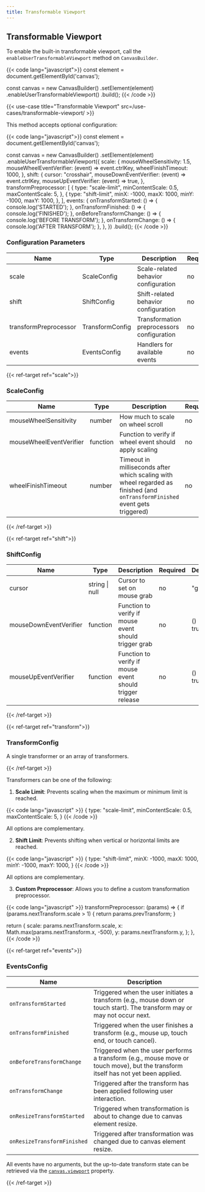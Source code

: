 ```yaml
---
title: Transformable Viewport
---
```


## Transformable Viewport

To enable the built-in transformable viewport, call the `enableUserTransformableViewport` method on `CanvasBuilder`.

{{< code lang="javascript">}}
const element = document.getElementById('canvas');

const canvas = new CanvasBuilder()
  .setElement(element)
  .enableUserTransformableViewport()
  .build();
{{< /code >}}

{{< use-case title="Transformable Viewport" src=/use-cases/transformable-viewport/ >}}

This method accepts optional configuration:

{{< code lang="javascript">}}
const element = document.getElementById('canvas');

const canvas = new CanvasBuilder()
  .setElement(element)
  .enableUserTransformableViewport({
    scale: {
      mouseWheelSensitivity: 1.5,
      mouseWheelEventVerifier: (event) => event.ctrlKey,
      wheelFinishTimeout: 1000,
    },
    shift: {
      cursor: "crosshair",
      mouseDownEventVerifier: (event) => event.ctrlKey,
      mouseUpEventVerifier: (event) => true,
    },
    transformPreprocessor: [
      {
        type: "scale-limit",
        minContentScale: 0.5,
        maxContentScale: 5,
      },
      {
        type: "shift-limit",
        minX: -1000,
        maxX: 1000,
        minY: -1000,
        maxY: 1000,
      },
    ],
    events: {
      onTransformStarted: () => {
        console.log('STARTED');
      },
      onTransformFinished: () => {
        console.log('FINISHED');
      },
      onBeforeTransformChange: () => {
        console.log('BEFORE TRANSFORM');
      },
      onTransformChange: () => {
        console.log('AFTER TRANSFORM');
      },
    },
  })
  .build();
{{< /code >}}

### Configuration Parameters

| Name                  | Type                                              | Description                                 | Required | Default |
|-----------------------|---------------------------------------------------|---------------------------------------------|----------|---------|
| scale                 | <span data-ref="scale">ScaleConfig</span>         | Scale-related behavior configuration        | no       | {}      |
| shift                 | <span data-ref="shift">ShiftConfig</span>         | Shift-related behavior configuration        | no       | {}      |
| transformPreprocessor | <span data-ref="transform">TransformConfig</span> | Transformation preprocessors configuration  | no       | {}      |
| events                | <span data-ref="events">EventsConfig</span>       | Handlers for available events               | no       | {}      |

{{< ref-target ref="scale">}}

### ScaleConfig

| Name                    | Type     | Description                                                                                                                  | Required | Default    |
|-------------------------|----------|------------------------------------------------------------------------------------------------------------------------------|----------|------------|
| mouseWheelSensitivity   | number   | How much to scale on wheel scroll                                                                                            | no       | 1          |
| mouseWheelEventVerifier | function | Function to verify if wheel event should apply scaling                                                                       | no       | () => true |
| wheelFinishTimeout      | number   | Timeout in milliseconds after which scaling with wheel regarded as finished (and `onTransformFinished` event gets triggered) | no       | 500        |

{{< /ref-target >}}

{{< ref-target ref="shift">}}

### ShiftConfig

| Name                   | Type           | Description                                              | Required | Default    |
|------------------------|----------------|----------------------------------------------------------|----------|------------|
| cursor                 | string \| null | Cursor to set on mouse grab                              | no       | "grab"     |
| mouseDownEventVerifier | function       | Function to verify if mouse event should trigger grab    | no       | () => true |
| mouseUpEventVerifier   | function       | Function to verify if mouse event should trigger release | no       | () => true |

{{< /ref-target >}}

{{< ref-target ref="transform">}}

### TransformConfig

A single transformer or an array of transformers.

{{< /ref-target >}}

Transformers can be one of the following:

1. **Scale Limit**: Prevents scaling when the maximum or minimum limit is reached.

{{< code lang="javascript" >}}
{
  type: "scale-limit",
  minContentScale: 0.5,
  maxContentScale: 5,
}
{{< /code >}}

All options are complementary.

2. **Shift Limit**: Prevents shifting when vertical or horizontal limits are reached.

{{< code lang="javascript" >}}
{
  type: "shift-limit",
  minX: -1000,
  maxX: 1000,
  minY: -1000,
  maxY: 1000,
}
{{< /code >}}

All options are complementary.

3. **Custom Preprocessor**: Allows you to define a custom transformation preprocessor.

{{< code lang="javascript" >}}
transformPreprocessor: (params) => {
  if (params.nextTransform.scale > 1) {
    return params.prevTransform;
  }

  return {
    scale: params.nextTransform.scale,
    x: Math.max(params.nextTransform.x, -500),
    y: params.nextTransform.y,
  };
},
{{< /code >}}

{{< ref-target ref="events">}}

### EventsConfig

| Name                        | Description                                                                                                                       |
|-----------------------------|-----------------------------------------------------------------------------------------------------------------------------------|
| `onTransformStarted`        | Triggered when the user initiates a transform (e.g., mouse down or touch start). The transform may or may not occur next.         |
| `onTransformFinished`       | Triggered when the user finishes a transform (e.g., mouse up, touch end, or touch cancel).                                        |
| `onBeforeTransformChange`   | Triggered when the user performs a transform (e.g., mouse move or touch move), but the transform itself has not yet been applied. |
| `onTransformChange`         | Triggered after the transform has been applied following user interaction.                                                        |
| `onResizeTransformStarted`  | Triggered when transformation is about to change due to canvas element resize.                                                    |
| `onResizeTransformFinished` | Triggered after transformation was changed due to canvas element resize.                                                          |

All events have no arguments, but the up-to-date transform state can be retrieved via the [`canvas.viewport`](/accessing-viewport-state) property.

{{< /ref-target >}}
